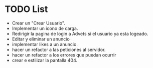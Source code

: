 # TODO List

- Crear un "Crear Usuario".
- Implementar un icono de carga.
- Redirigir la pagina de login a Advets si el usuario ya esta logeado.
- Editar y eliminar un anuncio
- implementar likes a un anuncio.
- hacer un refactor a las peticiones al servidor.
- hacer un refactor a los errores que puedan ocurrir
- crear e estilizar la pantalla 404.
